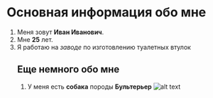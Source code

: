 # Основная информация обо мне
1. Меня зовут **Иван Иванович**.
2. Мне **25** лет.
3. Я работаю на _заводе_ по изготовлению туалетных втулок
   ## Еще немного обо мне
   1. У меня есть **собака** породы **Бультерьер** ![alt text](image.png)
   